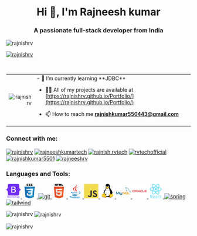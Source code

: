 <h1 align="center">Hi 👋, I'm Rajneesh kumar</h1>
<h3 align="center">A passionate full-stack developer from India</h3>



<p align="left"> <img src="https://komarev.com/ghpvc/?username=rajnishrv&label=Profile%20views&color=0e75b6&style=flat" alt="rajnishrv" /> </p>

<p align="left"> <a href="https://github.com/ryo-ma/github-profile-trophy"><img src="https://github-profile-trophy.vercel.app/?username=rajnishrv" alt="rajnishrv" /></a> </p>

<p align="left"> <a href="https://twitter.com/" target="blank"><img src="https://img.shields.io/twitter/follow/?logo=twitter&style=for-the-badge" alt="" /></a> </p>



<table>
  <tr>
    <td><p align="right"> <img src="https://moldech.com/wp-content/uploads/2022/07/96143-developer.gif" alt="rajnishrv" width="350" height="250"  /> </p></td>
    <td>- 🌱 I’m currently learning **JDBC**

- 👨‍💻 All of my projects are available at [https://rajnishrv.github.io/Portfolio/](https://rajnishrv.github.io/Portfolio/)

- 📫 How to reach me **rajnishkumar550443@gmail.com**</td>
  </tr>
 </table>
 

<h3 align="left">Connect with me:</h3>
<p align="left">
<a href="https://codepen.io/rajnishrv" target="blank"><img align="center" src="https://raw.githubusercontent.com/rahuldkjain/github-profile-readme-generator/master/src/images/icons/Social/codepen.svg" alt="rajnishrv" height="30" width="40" /></a>
<a href="https://linkedin.com/in/rajneeshkumartech" target="blank"><img align="center" src="https://raw.githubusercontent.com/rahuldkjain/github-profile-readme-generator/master/src/images/icons/Social/linked-in-alt.svg" alt="rajneeshkumartech" height="30" width="40" /></a>
<a href="https://instagram.com/rajnish.rvtech" target="blank"><img align="center" src="https://raw.githubusercontent.com/rahuldkjain/github-profile-readme-generator/master/src/images/icons/Social/instagram.svg" alt="rajnish.rvtech" height="30" width="40" /></a>
<a href="https://www.youtube.com/c/rvtechofficial" target="blank"><img align="center" src="https://raw.githubusercontent.com/rahuldkjain/github-profile-readme-generator/master/src/images/icons/Social/youtube.svg" alt="rvtechofficial" height="30" width="40" /></a>
<a href="https://www.hackerrank.com/rajnishkumar5501" target="blank"><img align="center" src="https://raw.githubusercontent.com/rahuldkjain/github-profile-readme-generator/master/src/images/icons/Social/hackerrank.svg" alt="rajnishkumar5501" height="30" width="40" /></a>
<a href="https://www.leetcode.com/rajneeshrv" target="blank"><img align="center" src="https://raw.githubusercontent.com/rahuldkjain/github-profile-readme-generator/master/src/images/icons/Social/leet-code.svg" alt="rajneeshrv" height="30" width="40" /></a>
</p>

<h3 align="left">Languages and Tools:</h3>
<p align="left"> <a href="https://getbootstrap.com" target="_blank" rel="noreferrer"> <img src="https://raw.githubusercontent.com/devicons/devicon/master/icons/bootstrap/bootstrap-plain-wordmark.svg" alt="bootstrap" width="40" height="40"/> </a> <a href="https://www.w3schools.com/css/" target="_blank" rel="noreferrer"> <img src="https://raw.githubusercontent.com/devicons/devicon/master/icons/css3/css3-original-wordmark.svg" alt="css3" width="40" height="40"/> </a> <a href="https://git-scm.com/" target="_blank" rel="noreferrer"> <img src="https://www.vectorlogo.zone/logos/git-scm/git-scm-icon.svg" alt="git" width="40" height="40"/> </a> <a href="https://www.w3.org/html/" target="_blank" rel="noreferrer"> <img src="https://raw.githubusercontent.com/devicons/devicon/master/icons/html5/html5-original-wordmark.svg" alt="html5" width="40" height="40"/> </a> <a href="https://www.java.com" target="_blank" rel="noreferrer"> <img src="https://raw.githubusercontent.com/devicons/devicon/master/icons/java/java-original.svg" alt="java" width="40" height="40"/> </a> <a href="https://developer.mozilla.org/en-US/docs/Web/JavaScript" target="_blank" rel="noreferrer"> <img src="https://raw.githubusercontent.com/devicons/devicon/master/icons/javascript/javascript-original.svg" alt="javascript" width="40" height="40"/> </a> <a href="https://www.linux.org/" target="_blank" rel="noreferrer"> <img src="https://raw.githubusercontent.com/devicons/devicon/master/icons/linux/linux-original.svg" alt="linux" width="40" height="40"/> </a> <a href="https://www.mysql.com/" target="_blank" rel="noreferrer"> <img src="https://raw.githubusercontent.com/devicons/devicon/master/icons/mysql/mysql-original-wordmark.svg" alt="mysql" width="40" height="40"/> </a> <a href="https://www.oracle.com/" target="_blank" rel="noreferrer"> <img src="https://raw.githubusercontent.com/devicons/devicon/master/icons/oracle/oracle-original.svg" alt="oracle" width="40" height="40"/> </a> <a href="https://reactjs.org/" target="_blank" rel="noreferrer"> <img src="https://raw.githubusercontent.com/devicons/devicon/master/icons/react/react-original-wordmark.svg" alt="react" width="40" height="40"/> </a> <a href="https://spring.io/" target="_blank" rel="noreferrer"> <img src="https://www.vectorlogo.zone/logos/springio/springio-icon.svg" alt="spring" width="40" height="40"/> </a> <a href="https://tailwindcss.com/" target="_blank" rel="noreferrer"> <img src="https://www.vectorlogo.zone/logos/tailwindcss/tailwindcss-icon.svg" alt="tailwind" width="40" height="40"/> </a> </p>

<p><img align="left" src="https://github-readme-stats.vercel.app/api/top-langs?username=rajnishrv&show_icons=true&locale=en&layout=compact" alt="rajnishrv" /></p>

<p>&nbsp;<img align="center" src="https://github-readme-stats.vercel.app/api?username=rajnishrv&show_icons=true&locale=en" alt="rajnishrv" /></p>

<p><img align="center" src="https://github-readme-streak-stats.herokuapp.com/?user=rajnishrv&" alt="rajnishrv" /></p>
